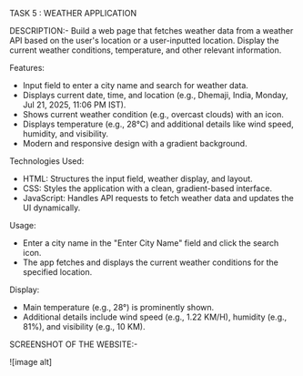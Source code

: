 TASK 5 : WEATHER APPLICATION

DESCRIPTION:- Build a web page that fetches weather data from a weather API based on the user's location or a user-inputted location. Display the current weather conditions, temperature, and other relevant information.

Features:
- Input field to enter a city name and search for weather data.
- Displays current date, time, and location (e.g., Dhemaji, India, Monday, Jul 21, 2025, 11:06 PM IST).
- Shows current weather condition (e.g., overcast clouds) with an icon.
- Displays temperature (e.g., 28°C) and additional details like wind speed, humidity, and visibility.
- Modern and responsive design with a gradient background.

Technologies Used:
- HTML: Structures the input field, weather display, and layout.
- CSS: Styles the application with a clean, gradient-based interface.
- JavaScript: Handles API requests to fetch weather data and updates the UI dynamically.

Usage:
- Enter a city name in the "Enter City Name" field and click the search icon.
- The app fetches and displays the current weather conditions for the specified location.

Display:
- Main temperature (e.g., 28°) is prominently shown.
- Additional details include wind speed (e.g., 1.22 KM/H), humidity (e.g., 81%), and visibility (e.g., 10 KM).


SCREENSHOT OF THE WEBSITE:-

![image alt]


